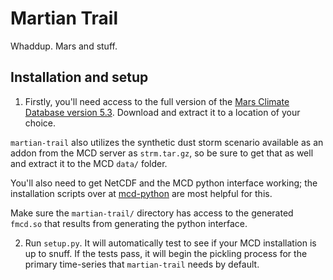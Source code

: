 # Martian Trail

Whaddup. Mars and stuff.

## Installation and setup

1.  Firstly, you'll need access to the full version of the [Mars Climate Database version 5.3](http://www-mars.lmd.jussieu.fr/). Download and extract it to a location of your choice. 

   ``martian-trail`` also utilizes the synthetic dust storm scenario available as an addon from the MCD server as ``strm.tar.gz``, so be sure to get that as well and extract it to the MCD ``data/`` folder. 

   You'll also need to get NetCDF and the MCD python interface working; the installation scripts over at [mcd-python](https://github.com/aymeric-spiga/mcd-python) are most helpful for this. 

   Make sure the ``martian-trail/`` directory has access to the generated ``fmcd.so`` that results from generating the python interface. 

2.  Run ``setup.py``. It will automatically test to see if your MCD installation is up to snuff. If the tests pass, it will begin the pickling process for the primary time-series that ``martian-trail`` needs by default.
